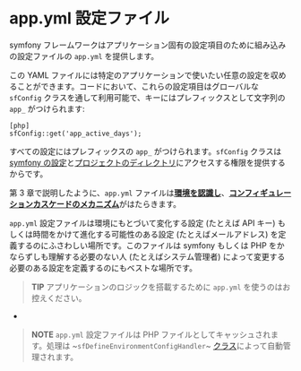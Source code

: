 app.yml 設定ファイル
====================

symfony フレームワークはアプリケーション固有の設定項目のために組み込みの設定ファイルの `app.yml` を提供します。

この YAML ファイルには特定のアプリケーションで使いたい任意の設定を収めることができます。コードにおいて、これらの設定項目はグローバルな `sfConfig` クラスを通して利用可能で、キーにはプレフィックスとして文字列の `app_` がつけられます:

    [php]
    sfConfig::get('app_active_days');

すべての設定にはプレフィックスの `app_` がつけられます。`sfConfig` クラスは [symfony の設定](#chapter_03_sub_configuration_settings)と[プロジェクトのディレクトリ](#chapter_03_sub_directorie)にアクセスする権限を提供するからです。

第 3 章で説明したように、`app.yml` ファイルは[**環境を認識し**](#chapter_03)、[**コンフィギュレーションカスケードのメカニズム**](#chapter_03)がはたらきます。

`app.yml` 設定ファイルは環境にもとづいて変化する設定 (たとえば API キー) もしくは時間をかけて進化する可能性のある設定 (たとえばメールアドレス) を定義するのにふさわしい場所です。このファイルは symfony もしくは PHP をかならずしも理解する必要のない人 (たとえばシステム管理者) によって変更する必要のある設定を定義するのにもベストな場所です。

>**TIP**
>アプリケーションのロジックを搭載するために `app.yml` を使うのはお控えください。

-

>**NOTE**
>`app.yml` 設定ファイルは PHP ファイルとしてキャッシュされます。処理は ~`sfDefineEnvironmentConfigHandler`~ [クラス](#chapter_14_config_handlers_yml)によって自動管理されます。
